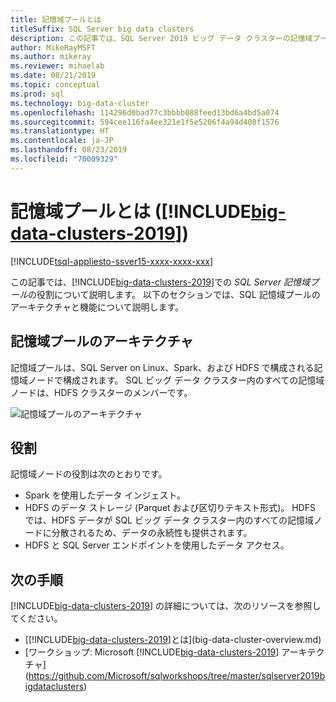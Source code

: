 ```yaml
---
title: 記憶域プールとは
titleSuffix: SQL Server big data clusters
description: この記事では、SQL Server 2019 ビッグ データ クラスターの記憶域プールについて説明します。
author: MikeRayMSFT
ms.author: mikeray
ms.reviewer: mihaelab
ms.date: 08/21/2019
ms.topic: conceptual
ms.prod: sql
ms.technology: big-data-cluster
ms.openlocfilehash: 114296d0bad77c3bbbb088feed13bd6a4bd5a074
ms.sourcegitcommit: 594cee116fa4ee321e1f5e5206f4a94d408f1576
ms.translationtype: HT
ms.contentlocale: ja-JP
ms.lasthandoff: 08/23/2019
ms.locfileid: "70009329"
---
```

# <a name="what-is-the-storage-pool-includebig-data-clusters-2019includesssbigdataclusters-ss-novermd"></a>記憶域プールとは ([!INCLUDE[big-data-clusters-2019](../includes/ssbigdataclusters-ss-nover.md)])

[!INCLUDE[tsql-appliesto-ssver15-xxxx-xxxx-xxx](../includes/tsql-appliesto-ssver15-xxxx-xxxx-xxx.md)]

この記事では、[!INCLUDE[big-data-clusters-2019](../includes/ssbigdataclusters-ver15.md)]での *SQL Server 記憶域プール*の役割について説明します。 以下のセクションでは、SQL 記憶域プールのアーキテクチャと機能について説明します。

## <a name="storage-pool-architecture"></a>記憶域プールのアーキテクチャ

記憶域プールは、SQL Server on Linux、Spark、および HDFS で構成される記憶域ノードで構成されます。 SQL ビッグ データ クラスター内のすべての記憶域ノードは、HDFS クラスターのメンバーです。

![記憶域プールのアーキテクチャ](media/concept-storage-pool/scale-big-data-on-demand.png)

## <a name="responsibilities"></a>役割

記憶域ノードの役割は次のとおりです。

- Spark を使用したデータ インジェスト。
- HDFS のデータ ストレージ (Parquet および区切りテキスト形式)。 HDFS では、HDFS データが SQL ビッグ データ クラスター内のすべての記憶域ノードに分散されるため、データの永続性も提供されます。
- HDFS と SQL Server エンドポイントを使用したデータ アクセス。

## <a name="next-steps"></a>次の手順

[!INCLUDE[big-data-clusters-2019](../includes/ssbigdataclusters-ss-nover.md)] の詳細については、次のリソースを参照してください。

- [[!INCLUDE[big-data-clusters-2019](../includes/ssbigdataclusters-ver15.md)]とは](big-data-cluster-overview.md)
- [ワークショップ: Microsoft [!INCLUDE[big-data-clusters-2019](../includes/ssbigdataclusters-ss-nover.md)] アーキテクチャ](https://github.com/Microsoft/sqlworkshops/tree/master/sqlserver2019bigdataclusters)
